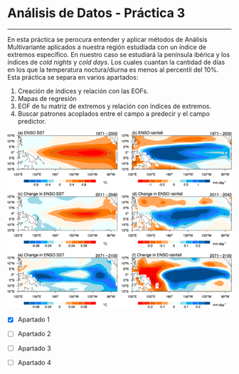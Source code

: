 # Análisis de Datos - Práctica 3
----

En esta práctica se perocura entender y aplicar métodos de Análisis Multivariante aplicados a nuestra región estudiada con un índice de extremos específico. En nuestro caso se estudiará la península ibérica y los índices de *cold nights* y *cold days*. Los cuales cuantan la cantidad de días en los que la temperatura noctura/diurna es menos al percentil del 10%. Esta práctica se separa en varios apartados:

1. Creación de índices y relación con las EOFs.
2. Mapas de regresión
3. EOF de tu matriz de extremos y relación con índices de extremos.
4. Buscar patrones acoplados entre el campo a predecir y el campo predictor.



![El Niño](a-The-simulated-ENSO-related-SST-anomalies-derived-from-the-EOF-analysis-and-b.png)




- [x] Apartado 1
- [ ] Apartado 2
- [ ] Apartado 3
- [ ] Apartado 4


